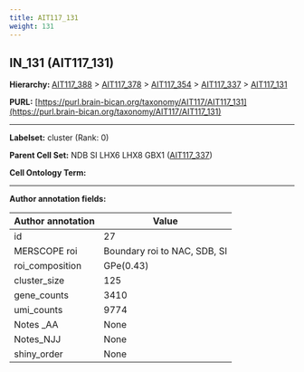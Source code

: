 ```yaml
---
title: AIT117_131
weight: 131
---
```

## IN_131 (AIT117_131)
<b>Hierarchy: </b>
[AIT117_388](../AIT117_388) >
[AIT117_378](../AIT117_378) >
[AIT117_354](../AIT117_354) >
[AIT117_337](../AIT117_337) >
[AIT117_131](../AIT117_131)

**PURL:** [https://purl.brain-bican.org/taxonomy/AIT117/AIT117_131](https://purl.brain-bican.org/taxonomy/AIT117/AIT117_131)

---


**Labelset:** cluster (Rank: 0)

**Parent Cell Set:** NDB SI LHX6 LHX8 GBX1 ([AIT117_337](../AIT117_337))



**Cell Ontology Term:** 

[MARKER GENES.]: #


---

[TRANSFERRED ANNOTATIONS.]: #


[AUTHOR ANNOTATION FIELDS.]: #


**Author annotation fields:**

| Author annotation | Value |
|-------------------|-------|
|id|27|
|MERSCOPE roi|Boundary roi to NAC, SDB, SI|
|roi_composition|GPe(0.43) | GPi(0.3) | NAC(0.18) | PuC(0.07)|
|cluster_size|125|
|gene_counts|3410|
|umi_counts|9774|
|Notes _AA|None|
|Notes_NJJ|None|
|shiny_order|None|
